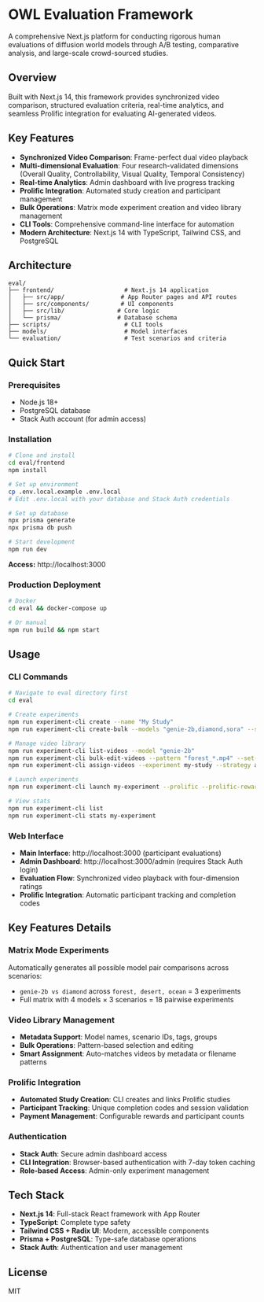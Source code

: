 # OWL Evaluation Framework

A comprehensive Next.js platform for conducting rigorous human evaluations of diffusion world models through A/B testing, comparative analysis, and large-scale crowd-sourced studies.

## Overview

Built with Next.js 14, this framework provides synchronized video comparison, structured evaluation criteria, real-time analytics, and seamless Prolific integration for evaluating AI-generated videos.

## Key Features

- **Synchronized Video Comparison**: Frame-perfect dual video playback
- **Multi-dimensional Evaluation**: Four research-validated dimensions (Overall Quality, Controllability, Visual Quality, Temporal Consistency)
- **Real-time Analytics**: Admin dashboard with live progress tracking
- **Prolific Integration**: Automated study creation and participant management
- **Bulk Operations**: Matrix mode experiment creation and video library management
- **CLI Tools**: Comprehensive command-line interface for automation
- **Modern Architecture**: Next.js 14 with TypeScript, Tailwind CSS, and PostgreSQL

## Architecture

```
eval/
├── frontend/                    # Next.js 14 application
│   ├── src/app/                # App Router pages and API routes
│   ├── src/components/         # UI components
│   ├── src/lib/               # Core logic
│   └── prisma/                # Database schema
├── scripts/                     # CLI tools
├── models/                      # Model interfaces
└── evaluation/                  # Test scenarios and criteria
```

## Quick Start

### Prerequisites
- Node.js 18+
- PostgreSQL database
- Stack Auth account (for admin access)

### Installation

```bash
# Clone and install
cd eval/frontend
npm install

# Set up environment
cp .env.local.example .env.local
# Edit .env.local with your database and Stack Auth credentials

# Set up database
npx prisma generate
npx prisma db push

# Start development
npm run dev
```

**Access:** http://localhost:3000

### Production Deployment

```bash
# Docker
cd eval && docker-compose up

# Or manual
npm run build && npm start
```

## Usage

### CLI Commands

```bash
# Navigate to eval directory first
cd eval

# Create experiments
npm run experiment-cli create --name "My Study"
npm run experiment-cli create-bulk --models "genie-2b,diamond,sora" --scenarios "forest,desert,ocean"

# Manage video library
npm run experiment-cli list-videos --model "genie-2b"
npm run experiment-cli bulk-edit-videos --pattern "forest_*.mp4" --set-model "genie-2b"
npm run experiment-cli assign-videos --experiment my-study --strategy auto

# Launch experiments
npm run experiment-cli launch my-experiment --prolific --prolific-reward 8.00

# View stats
npm run experiment-cli list
npm run experiment-cli stats my-experiment
```

### Web Interface

- **Main Interface**: http://localhost:3000 (participant evaluations)
- **Admin Dashboard**: http://localhost:3000/admin (requires Stack Auth login)
- **Evaluation Flow**: Synchronized video playback with four-dimension ratings
- **Prolific Integration**: Automatic participant tracking and completion codes

## Key Features Details

### Matrix Mode Experiments
Automatically generates all possible model pair comparisons across scenarios:
- `genie-2b vs diamond` across `forest, desert, ocean` = 3 experiments
- Full matrix with 4 models × 3 scenarios = 18 pairwise experiments

### Video Library Management
- **Metadata Support**: Model names, scenario IDs, tags, groups
- **Bulk Operations**: Pattern-based selection and editing
- **Smart Assignment**: Auto-matches videos by metadata or filename patterns

### Prolific Integration
- **Automated Study Creation**: CLI creates and links Prolific studies
- **Participant Tracking**: Unique completion codes and session validation
- **Payment Management**: Configurable rewards and participant counts

### Authentication
- **Stack Auth**: Secure admin dashboard access
- **CLI Integration**: Browser-based authentication with 7-day token caching
- **Role-based Access**: Admin-only experiment management

## Tech Stack

- **Next.js 14**: Full-stack React framework with App Router
- **TypeScript**: Complete type safety
- **Tailwind CSS + Radix UI**: Modern, accessible components
- **Prisma + PostgreSQL**: Type-safe database operations
- **Stack Auth**: Authentication and user management

## License
MIT